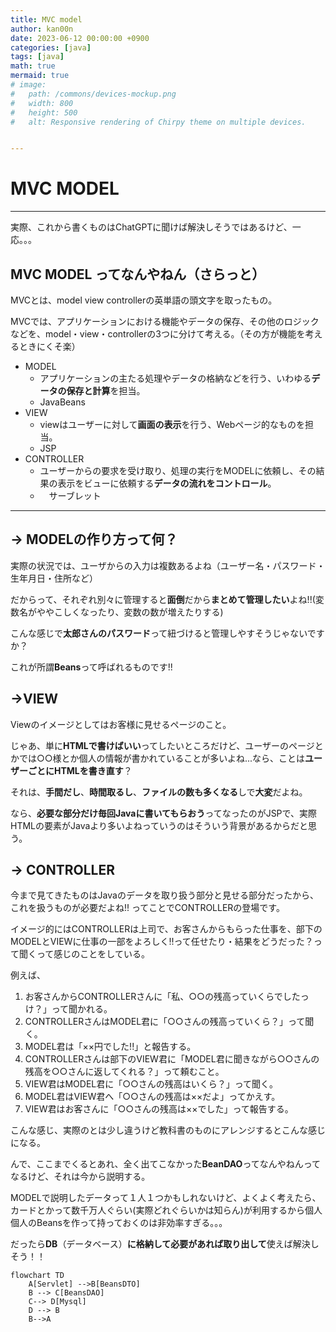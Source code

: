 ```yaml
---
title: MVC model
author: kan00n
date: 2023-06-12 00:00:00 +0900
categories: [java]
tags: [java]
math: true
mermaid: true
# image:
#   path: /commons/devices-mockup.png
#   width: 800
#   height: 500
#   alt: Responsive rendering of Chirpy theme on multiple devices.


---
```


# MVC MODEL

------

実際、これから書くものはChatGPTに聞けば解決しそうではあるけど、一応。。。

## MVC MODEL ってなんやねん（さらっと）

MVCとは、model view controllerの英単語の頭文字を取ったもの。

MVCでは、アプリケーションにおける機能やデータの保存、その他のロジックなどを、model・view・controllerの3つに分けて考える。（その方が機能を考えるときにくそ楽）

- MODEL
  - アプリケーションの主たる処理やデータの格納などを行う、いわゆる**データの保存と計算**を担当。
  - JavaBeans
- VIEW
  - viewはユーザーに対して**画面の表示**を行う、Webページ的なものを担当。
  - JSP
- CONTROLLER
  - ユーザーからの要求を受け取り、処理の実行をMODELに依頼し、その結果の表示をビューに依頼する**データの流れをコントロール**。
  - 　サーブレット

------

## → MODELの作り方って何？

実際の状況では、ユーザからの入力は複数あるよね（ユーザー名・パスワード・生年月日・住所など）

だからって、それぞれ別々に管理すると**面倒**だから**まとめて管理したい**よね!!(変数名がややこしくなったり、変数の数が増えたりする)

こんな感じで**太郎さんのパスワード**って紐づけると管理しやすそうじゃないですか？

これが所謂**Beans**って呼ばれるものです!!

## →VIEW

Viewのイメージとしてはお客様に見せるページのこと。

じゃあ、単に**HTMLで書けばいい**ってしたいところだけど、ユーザーのページとかでは○○様とか個人の情報が書かれていることが多いよね...なら、ことは**ユーザーごとにHTMLを書き直す**？

それは、**手間だし**、**時間取るし**、**ファイルの数も多くなる**しで**大変**だよね。

なら、**必要な部分だけ毎回Javaに書いてもらおう**ってなったのがJSPで、実際HTMLの要素がJavaより多いよねっていうのはそういう背景があるからだと思う。

## → CONTROLLER

今まで見てきたものはJavaのデータを取り扱う部分と見せる部分だったから、これを扱うものが必要だよね!! ってことでCONTROLLERの登場です。

イメージ的にはCONTROLLERは上司で、お客さんからもらった仕事を、部下のMODELとVIEWに仕事の一部をよろしく!!って任せたり・結果をどうだった？って聞くって感じのことをしている。

例えば、

1. お客さんからCONTROLLERさんに「私、○○の残高っていくらでしたっけ？」って聞かれる。
2. CONTROLLERさんはMODEL君に「○○さんの残高っていくら？」って聞く。
3. MODEL君は「××円でした!!」と報告する。
4. CONTROLLERさんは部下のVIEW君に「MODEL君に聞きながら○○さんの残高を○○さんに返してくれる？」って頼むこと。
5. VIEW君はMODEL君に「○○さんの残高はいくら？」って聞く。
6. MODEL君はVIEW君へ「○○さんの残高は××だよ」ってかえす。
7. VIEW君はお客さんに「○○さんの残高は××でした」って報告する。


こんな感じ、実際のとは少し違うけど教科書のものにアレンジするとこんな感じになる。

んで、ここまでくるとあれ、全く出てこなかった**BeanDAO**ってなんやねんってなるけど、それは今から説明する。

MODELで説明したデータって１人１つかもしれないけど、よくよく考えたら、カードとかって数千万人ぐらい(実際どれぐらいかは知らん)が利用するから個人個人のBeansを作って持っておくのは非効率すぎる。。。

だったら**DB**（データベース）**に格納して必要があれば取り出して**使えば解決しそう！！

```marmaid
flowchart TD
    A[Servlet] -->B[BeansDTO] 
    B --> C[BeansDAO] 
    C--> D[Mysql]
    D --> B
    B-->A
```


